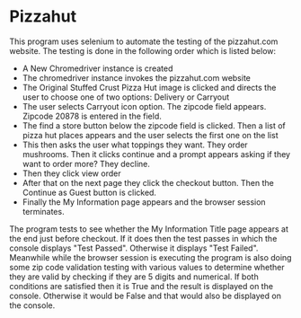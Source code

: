 # Pizzahut
This program uses selenium to automate the testing of the pizzahut.com website. The testing is done in the following order which is listed below:
  - A New Chromedriver instance is created
  - The chromedriver instance invokes the pizzahut.com website
  - The Original Stuffed Crust Pizza Hut image is clicked and directs the user to choose one of two options: Delivery or Carryout
  - The user selects Carryout icon option. The zipcode field appears. Zipcode 20878 is entered in the field.
  - The find a store button below the zipcode field is clicked. Then a list of pizza hut places appears and the user selects the first one on the list
  - This then asks the user what toppings they want. They order mushrooms. Then it clicks continue and a prompt appears asking if they want to order more? They decline. 
  - Then they click view order
  - After that on the next page they click the checkout button. Then the Continue as Guest button is clicked. 
  - Finally the My Information page appears and the browser session terminates. 
 
 The program tests to see whether the My Information Title page appears at the end just before checkout. If it does then the test passes in which the console displays "Test Passed". Otherwise it displays "Test Failed". Meanwhile while the browser session is executing the program is also doing some zip code validation testing with various values to determine whether they are valid by checking if they are 5 digits and numerical. If both conditions are satisfied then it is True and the result is displayed on the console. Otherwise it would be False and that would also be displayed on the console. 
  
